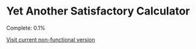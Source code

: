 # Yet Another Satisfactory Calculator

Complete: 0.1%

[Visit current non-functional version](https://satisfactorycalculator.z6.web.core.windows.net/)